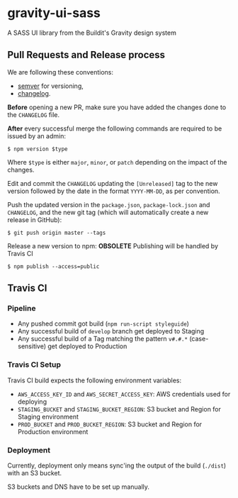 # gravity-ui-sass
A SASS UI library from the Buildit's Gravity design system

## Pull Requests and Release process

We are following these conventions:

- [semver](http://semver.org/) for versioning,
- [changelog](http://keepachangelog.com/en/0.3.0/).

**Before** opening a new PR, make sure you have added the changes done to the `CHANGELOG` file.

**After** every successful merge the following commands are required to be issued by an admin:

    $ npm version $type

Where `$type` is either `major`, `minor`, or `patch` depending on the impact of the changes.

Edit and commit the `CHANGELOG` updating the `[Unreleased]` tag to the new version followed by the date in the format `YYYY-MM-DD`, as per convention.

Push the updated version in the `package.json`, `package-lock.json` and `CHANGELOG`, and the new git tag (which will automatically create a new release in GitHub):

    $ git push origin master --tags


Release a new version to npm:  **OBSOLETE** Publishing will be handled by Travis CI

    $ npm publish --access=public


## Travis CI

### Pipeline

- Any pushed commit got build (`npm run-script styleguide`)
- Any successful build of `develop` branch get deployed to Staging
- Any successful build of a Tag  matching the pattern `v#.#.*`  (case-sensitive) get deployed to Production

### Travis CI Setup

Travis CI build expects the following environment variables:

- `AWS_ACCESS_KEY_ID` and `AWS_SECRET_ACCESS_KEY`: AWS credentials used for deploying
- `STAGING_BUCKET` and `STAGING_BUCKET_REGION`: S3 bucket and Region for Staging environment
- `PROD_BUCKET` and `PROD_BUCKET_REGION`: S3 bucket and Region for Production environment


### Deployment

Currently, deployment only means sync'ing the output of the build (`./dist`) with an S3 bucket.

S3 buckets and DNS have to be set up manually.
   
